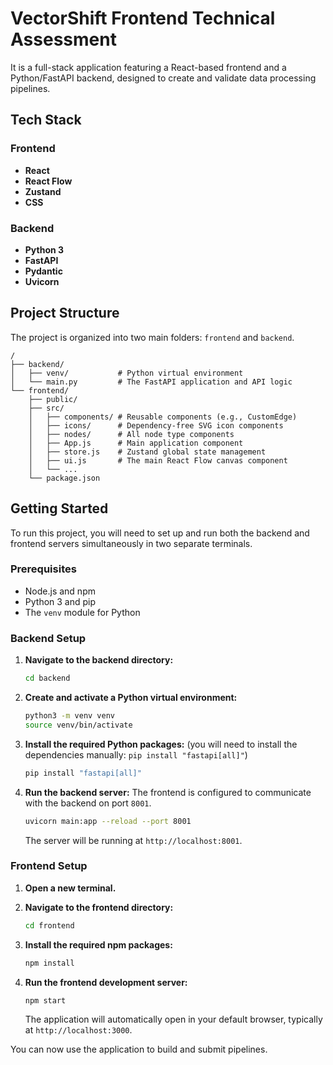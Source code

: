 # VectorShift Frontend Technical Assessment

It is a full-stack application featuring a React-based frontend and a Python/FastAPI backend, designed to create and validate data processing pipelines.

## Tech Stack

### Frontend
*   **React** 
*   **React Flow** 
*   **Zustand** 
*   **CSS** 

### Backend
*   **Python 3** 
*   **FastAPI**
*   **Pydantic** 
*   **Uvicorn** 

## Project Structure

The project is organized into two main folders: `frontend` and `backend`.

```
/
├── backend/
│   ├── venv/           # Python virtual environment
│   └── main.py         # The FastAPI application and API logic
└── frontend/
    ├── public/
    ├── src/
    │   ├── components/ # Reusable components (e.g., CustomEdge)
    │   ├── icons/      # Dependency-free SVG icon components
    │   ├── nodes/      # All node type components
    │   ├── App.js      # Main application component
    │   ├── store.js    # Zustand global state management
    │   ├── ui.js       # The main React Flow canvas component
    │   └── ...
    └── package.json
```

## Getting Started

To run this project, you will need to set up and run both the backend and frontend servers simultaneously in two separate terminals.

### Prerequisites

*   Node.js and npm
*   Python 3 and pip
*   The `venv` module for Python

### Backend Setup

1.  **Navigate to the backend directory:**
    ```bash
    cd backend
    ```

2.  **Create and activate a Python virtual environment:**
    ```bash
    python3 -m venv venv
    source venv/bin/activate
    ```

3.  **Install the required Python packages:**
    (you will need to install the dependencies manually: `pip install "fastapi[all]"`)
    ```bash
    pip install "fastapi[all]"
    ```

4.  **Run the backend server:**
    The frontend is configured to communicate with the backend on port `8001`.
    ```bash
    uvicorn main:app --reload --port 8001
    ```
    The server will be running at `http://localhost:8001`.

### Frontend Setup

1.  **Open a new terminal.**

2.  **Navigate to the frontend directory:**
    ```bash
    cd frontend
    ```

3.  **Install the required npm packages:**
    ```bash
    npm install
    ```

4.  **Run the frontend development server:**
    ```bash
    npm start
    ```
    The application will automatically open in your default browser, typically at `http://localhost:3000`.

You can now use the application to build and submit pipelines.
